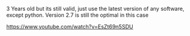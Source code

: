 3 Years old but its still valid, just use the latest version of any software, except python. Version 2.7 is still the optimal in this case

https://www.youtube.com/watch?v=EsZt69n5SDU
